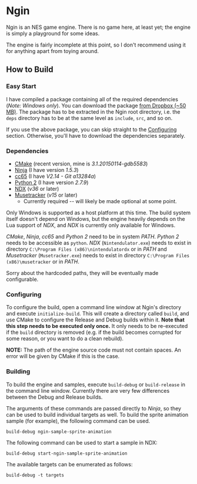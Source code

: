 # Ngin

Ngin is an NES game engine. There is no game here, at least yet; the engine is simply a playground for some ideas.

The engine is fairly incomplete at this point, so I don't recommend using it for anything apart from toying around.

## How to Build

### Easy Start

I have compiled a package containing all of the required dependencies (*Note: Windows only*). You can download the package [from Dropbox (~50 MB)](https://www.dropbox.com/s/mpbvuztlel80rw3/ngin-deps-v01.zip). The package has to be extracted in the Ngin root directory, i.e. the `deps` directory has to be at the same level as `include`, `src`, and so on.

If you use the above package, you can skip straight to the [Configuring](#configuring) section. Otherwise, you'll have to download the dependencies separately.

### Dependencies

- [CMake](http://www.cmake.org/download/) (recent version, mine is *3.1.20150114-gdb5583*)
- [Ninja](https://github.com/martine/ninja/releases) (I have version *1.5.3*)
- [cc65](http://cc65.github.io/cc65/) (I have *V2.14 - Git a13284a*)
- [Python 2](https://www.python.org/downloads/) (I have version *2.7.9*)
- [NDX](http://kkfos.aspekt.fi/) (*v36* or later)
- [Musetracker](http://kkfos.aspekt.fi/) (*v15* or later)
  - Currently required -- will likely be made optional at some point.

Only Windows is supported as a host platform at this time. The build system itself doesn't depend on Windows, but the engine heavily depends on the Lua support of *NDX*, and *NDX* is currently only available for Windows.

*CMake*, *Ninja*, *cc65* and *Python 2* need to be in system *PATH*. *Python 2* needs to be accessible as `python`. *NDX* (`Nintendulator.exe`) needs to exist in directory `C:\Program Files (x86)\nintendulatordx` or in *PATH* and *Musetracker* (`Musetracker.exe`) needs to exist in directory `C:\Program Files (x86)\musetracker` or in *PATH*.

Sorry about the hardcoded paths, they will be eventually made configurable.

### Configuring

To configure the build, open a command line window at Ngin's directory and execute `initialize-build`. This will create a directory called `build`, and use CMake to configure the Release and Debug builds within it. **Note that this step needs to be executed only once.** It only needs to be re-executed if the `build` directory is removed (e.g. if the build becomes corrupted for some reason, or you want to do a clean rebuild).

**NOTE:** The path of the engine source code must not contain spaces. An error will be given by CMake if this is the case.

### Building

To build the engine and samples, execute `build-debug` or `build-release` in the command line window. Currently there are very few differences between the Debug and Release builds.

The arguments of these commands are passed directly to *Ninja*, so they can be used to build individual targets as well. To build the sprite animation sample (for example), the following command can be used.

    build-debug ngin-sample-sprite-animation

The following command can be used to start a sample in NDX:

    build-debug start-ngin-sample-sprite-animation

The available targets can be enumerated as follows:

    build-debug -t targets
